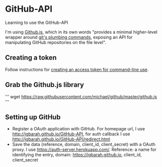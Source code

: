 # GitHub-API
Learning to use the GitHub-API


I'm using [Github.js](https://github.com/michael/github), which in its own words "provides a minimal higher-level wrapper around [git's plumbing commands](http://git-scm.com/book/en/Git-Internals-Plumbing-and-Porcelain), exposing an API for manipulating GitHub repositories on the file level".

## Creating a token

Follow instructions for [creating an access token for command-line use](https://help.github.com/articles/creating-an-access-token-for-command-line-use/).


## Grab the Github.js library

'''
wget https://raw.githubusercontent.com/michael/github/master/github.js
'''


## Setting up GitHub

* Register a OAuth application with GitHub. For homepage url, I use http://jgbarah.github.io/GitHub-API, for auth callback I use http://jgbarah.github.io/GitHub-API/redirect.html
* Save the data (reference, domain, client_id, client_secret) with a OAuth proxy. I use https://auth-server.herokuapp.com/. Reference: a name for identifying the entry, domain: https://jgbarah.github.io, client_id, client_secret

